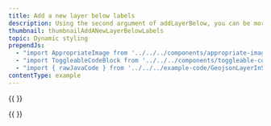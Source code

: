 ```yaml
---
title: Add a new layer below labels
description: Using the second argument of addLayerBelow, you can be more precise where your layer ends up in the map stack.
thumbnail: thumbnailAddANewLayerBelowLabels
topic: Dynamic styling
prependJs:
  - "import AppropriateImage from '../../../components/appropriate-image'"
  - "import ToggleableCodeBlock from '../../../components/toggleable-code-block'"
  - "import { rawJavaCode } from '../../../example-code/GeojsonLayerInStackActivity.js'"
contentType: example
---
```


{{
  <AppropriateImage imageId="exampleAddANewLayerBelowLabels" />
}}

<!-- Any notes about this example would go here.  -->

{{
  <ToggleableCodeBlock
    java={rawJavaCode}
  />
}}
